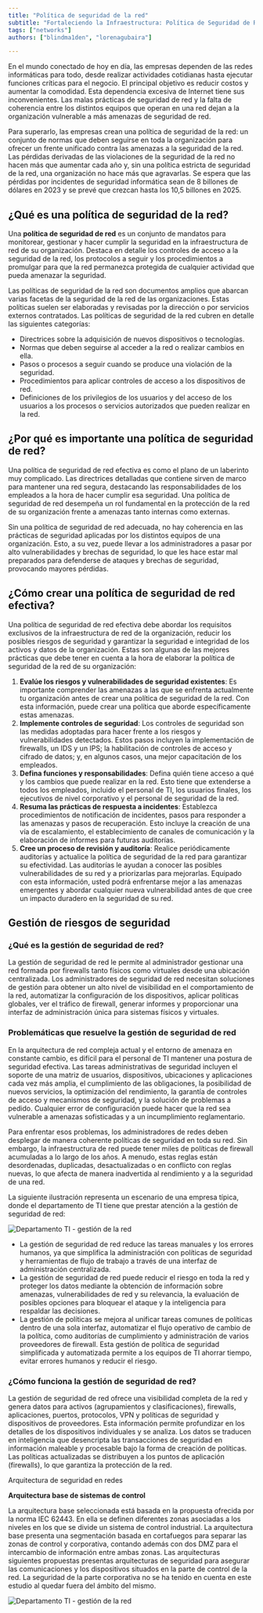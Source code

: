 ```yaml
---
title: "Política de seguridad de la red"
subtitle: "Fortaleciendo la Infraestructura: Política de Seguridad de Red para Protección Integral en un Mundo Interconectado"
tags: ["networks"]
authors: ["blindma1den", "lorenagubaira"]

---
```


En el mundo conectado de hoy en día, las empresas dependen de las redes informáticas para todo, desde realizar actividades cotidianas hasta ejecutar funciones críticas para el negocio. El principal objetivo es reducir costos y aumentar la comodidad. Esta dependencia excesiva de Internet tiene sus inconvenientes. Las malas prácticas de seguridad de red y la falta de coherencia entre los distintos equipos que operan en una red dejan a la organización vulnerable a más amenazas de seguridad de red.

Para superarlo, las empresas crean una política de seguridad de la red: un conjunto de normas que deben seguirse en toda la organización para ofrecer un frente unificado contra las amenazas a la seguridad de la red. Las pérdidas derivadas de las violaciones de la seguridad de la red no hacen más que aumentar cada año y, sin una política estricta de seguridad de la red, una organización no hace más que agravarlas. Se espera que las pérdidas por incidentes de seguridad informática sean de 8 billones de dólares en 2023 y se prevé que crezcan hasta los 10,5 billones en 2025.

## ¿Qué es una política de seguridad de la red?

Una **política de seguridad de red** es un conjunto de mandatos para monitorear, gestionar y hacer cumplir la seguridad en la infraestructura de red de su organización. Destaca en detalle los controles de acceso a la seguridad de la red, los protocolos a seguir y los procedimientos a promulgar para que la red permanezca protegida de cualquier actividad que pueda amenazar la seguridad.

Las políticas de seguridad de la red son documentos amplios que abarcan varias facetas de la seguridad de la red de las organizaciones. Estas políticas suelen ser elaboradas y revisadas por la dirección o por servicios externos contratados. Las políticas de seguridad de la red cubren en detalle las siguientes categorías:

- Directrices sobre la adquisición de nuevos dispositivos o tecnologías.
- Normas que deben seguirse al acceder a la red o realizar cambios en ella.
- Pasos o procesos a seguir cuando se produce una violación de la seguridad.
- Procedimientos para aplicar controles de acceso a los dispositivos de red.
- Definiciones de los privilegios de los usuarios y del acceso de los usuarios a los procesos o servicios autorizados que pueden realizar en la red.

## ¿Por qué es importante una política de seguridad de red?

Una política de seguridad de red efectiva es como el plano de un laberinto muy complicado. Las directrices detalladas que contiene sirven de marco para mantener una red segura, destacando las responsabilidades de los empleados a la hora de hacer cumplir esa seguridad. Una política de seguridad de red desempeña un rol fundamental en la protección de la red de su organización frente a amenazas tanto internas como externas.

Sin una política de seguridad de red adecuada, no hay coherencia en las prácticas de seguridad aplicadas por los distintos equipos de una organización. Esto, a su vez, puede llevar a los administradores a pasar por alto vulnerabilidades y brechas de seguridad, lo que les hace estar mal preparados para defenderse de ataques y brechas de seguridad, provocando mayores pérdidas.

## ¿Cómo crear una política de seguridad de red efectiva?

Una política de seguridad de red efectiva debe abordar los requisitos exclusivos de la infraestructura de red de la organización, reducir los posibles riesgos de seguridad y garantizar la seguridad e integridad de los activos y datos de la organización. Estas son algunas de las mejores prácticas que debe tener en cuenta a la hora de elaborar la política de seguridad de la red de su organización:

1. **Evalúe los riesgos y vulnerabilidades de seguridad existentes**: Es importante comprender las amenazas a las que se enfrenta actualmente tu organización antes de crear una política de seguridad de la red. Con esta información, puede crear una política que aborde específicamente estas amenazas.
2. **Implemente controles de seguridad**: Los controles de seguridad son las medidas adoptadas para hacer frente a los riesgos y vulnerabilidades detectados. Estos pasos incluyen la implementación de firewalls, un IDS y un IPS; la habilitación de controles de acceso y cifrado de datos; y, en algunos casos, una mejor capacitación de los empleados.
3. **Defina funciones y responsabilidades**: Defina quién tiene acceso a qué y los cambios que puede realizar en la red. Esto tiene que extenderse a todos los empleados, incluido el personal de TI, los usuarios finales, los ejecutivos de nivel corporativo y el personal de seguridad de la red.
4. **Resuma las prácticas de respuesta a incidentes**: Establezca procedimientos de notificación de incidentes, pasos para responder a las amenazas y pasos de recuperación. Esto incluye la creación de una vía de escalamiento, el establecimiento de canales de comunicación y la elaboración de informes para futuras auditorías.
5. **Cree un proceso de revisión y auditoría**: Realice periódicamente auditorías y actualice la política de seguridad de la red para garantizar su efectividad. Las auditorías le ayudan a conocer las posibles vulnerabilidades de su red y a priorizarlas para mejorarlas. Equipado con esta información, usted podrá enfrentarse mejor a las amenazas emergentes y abordar cualquier nueva vulnerabilidad antes de que cree un impacto duradero en la seguridad de su red.

## Gestión de riesgos de seguridad

### ¿Qué es la gestión de seguridad de red?

La gestión de seguridad de red le permite al administrador gestionar una red formada por firewalls tanto físicos como virtuales desde una ubicación centralizada. Los administradores de seguridad de red necesitan soluciones de gestión para obtener un alto nivel de visibilidad en el comportamiento de la red, automatizar la configuración de los dispositivos, aplicar políticas globales, ver el tráfico de firewall, generar informes y proporcionar una interfaz de administración única para sistemas físicos y virtuales.

### Problemáticas que resuelve la gestión de seguridad de red

En la arquitectura de red compleja actual y el entorno de amenaza en constante cambio, es difícil para el personal de TI mantener una postura de seguridad efectiva. Las tareas administrativas de seguridad incluyen el soporte de una matriz de usuarios, dispositivos, ubicaciones y aplicaciones cada vez más amplia, el cumplimiento de las obligaciones, la posibilidad de nuevos servicios, la optimización del rendimiento, la garantía de controles de acceso y mecanismos de seguridad, y la solución de problemas a pedido. Cualquier error de configuración puede hacer que la red sea vulnerable a amenazas sofisticadas y a un incumplimiento reglamentario.

Para enfrentar esos problemas, los administradores de redes deben desplegar de manera coherente políticas de seguridad en toda su red. Sin embargo, la infraestructura de red puede tener miles de políticas de firewall acumuladas a lo largo de los años. A menudo, estas reglas están desordenadas, duplicadas, desactualizadas o en conflicto con reglas nuevas, lo que afecta de manera inadvertida al rendimiento y a la seguridad de una red.

La siguiente ilustración representa un escenario de una empresa típica, donde el departamento de TI tiene que prestar atención a la gestión de seguridad de red:

![Departamento TI - gestión de la red](https://raw.githubusercontent.com/4GeeksAcademy/cybersecurity-syllabus/main/assets/04-seguridad-redes/network-security/seguridad-en-redes-image-1.es.png)

- La gestión de seguridad de red reduce las tareas manuales y los errores humanos, ya que simplifica la administración con políticas de seguridad y herramientas de flujo de trabajo a través de una interfaz de administración centralizada.
- La gestión de seguridad de red puede reducir el riesgo en toda la red y proteger los datos mediante la obtención de información sobre amenazas, vulnerabilidades de red y su relevancia, la evaluación de posibles opciones para bloquear el ataque y la inteligencia para respaldar las decisiones.
- La gestión de políticas se mejora al unificar tareas comunes de políticas dentro de una sola interfaz, automatizar el flujo operativo de cambio de la política, como auditorías de cumplimiento y administración de varios proveedores de firewall. Esta gestión de política de seguridad simplificada y automatizada permite a los equipos de TI ahorrar tiempo, evitar errores humanos y reducir el riesgo.

### ¿Cómo funciona la gestión de seguridad de red?

La gestión de seguridad de red ofrece una visibilidad completa de la red y genera datos para activos (agrupamientos y clasificaciones), firewalls, aplicaciones, puertos, protocolos, VPN y políticas de seguridad y dispositivos de proveedores. Esta información permite profundizar en los detalles de los dispositivos individuales y se analiza. Los datos se traducen en inteligencia que desencripta las transacciones de seguridad en información maleable y procesable bajo la forma de creación de políticas. Las políticas actualizadas se distribuyen a los puntos de aplicación (firewalls), lo que garantiza la protección de la red.

Arquitectura de seguridad en redes

**Arquitectura base de sistemas de control**

La arquitectura base seleccionada está basada en la propuesta ofrecida por la norma IEC 62443. En ella se definen diferentes zonas asociadas a los niveles en los que se divide un sistema de control industrial. La arquitectura base presenta una segmentación basada en cortafuegos para separar las zonas de control y corporativa, contando además con dos DMZ para el intercambio de información entre ambas zonas. Las arquitecturas siguientes propuestas presentas arquitecturas de seguridad para asegurar las comunicaciones y los dispositivos situados en la parte de control de la red. La seguridad de la parte corporativa no se ha tenido en cuenta en este estudio al quedar fuera del ámbito del mismo.

![Departamento TI - gestión de la red](https://raw.githubusercontent.com/4GeeksAcademy/cybersecurity-syllabus/main/assets/04-seguridad-redes/network-security/seguridad-en-redes-image-2.jpg)
